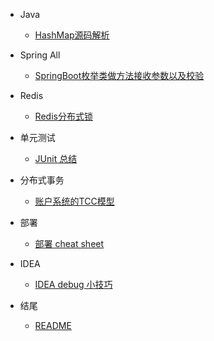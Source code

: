 
- Java 
  - [HashMap源码解析](./java/hashmap.md)

- Spring All
  - [SpringBoot枚举类做方法接收参数以及校验](./Spring/SpringBoot枚举类做方法接收参数以及校验.md)

- Redis
  - [Redis分布式锁](./Redis/Redis分布式锁.md)
  
- 单元测试
  - [JUnit 总结](./测试/JUnit单元测试总结.md)

- 分布式事务
  - [账户系统的TCC模型](./分布式事务/账户系统的TCC模型.md)

- 部署
  - [部署 cheat sheet](./Linux/CentOS服务器部署.md)

- IDEA
  - [IDEA debug 小技巧](debugTips.md)


- 结尾 
  - [README](README.md)
